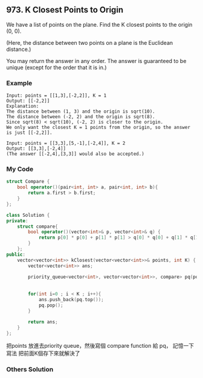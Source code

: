 ## 973. K Closest Points to Origin

We have a list of points on the plane.  Find the K closest points to the origin (0, 0).

(Here, the distance between two points on a plane is the Euclidean distance.)

You may return the answer in any order.  The answer is guaranteed to be unique (except for the order that it is in.)

### Example
```
Input: points = [[1,3],[-2,2]], K = 1
Output: [[-2,2]]
Explanation: 
The distance between (1, 3) and the origin is sqrt(10).
The distance between (-2, 2) and the origin is sqrt(8).
Since sqrt(8) < sqrt(10), (-2, 2) is closer to the origin.
We only want the closest K = 1 points from the origin, so the answer is just [[-2,2]].

Input: points = [[3,3],[5,-1],[-2,4]], K = 2
Output: [[3,3],[-2,4]]
(The answer [[-2,4],[3,3]] would also be accepted.)
```

### My Code
```c++
struct Compare {
    bool operator()(pair<int, int> a, pair<int, int> b){
        return a.first > b.first;
    }
};

class Solution {
private:
    struct compare{
        bool operator()(vector<int>& p, vector<int>& q) {
            return p[0] * p[0] + p[1] * p[1] > q[0] * q[0] + q[1] * q[1];
        }
    };
public:
    vector<vector<int>> kClosest(vector<vector<int>>& points, int K) {
        vector<vector<int>> ans;
        
        priority_queue<vector<int>, vector<vector<int>>, compare> pq(points.begin(), points.end());
        
        
        for(int i=0 ; i < K ; i++){
            ans.push_back(pq.top());
            pq.pop();
        }
        
        return ans;
    }
};
```
把points 放進去priority queue，然後寫個 compare function 給 pq，
記憶一下寫法
把前面K個存下來就解決了

### Others Solution
```c++
```

